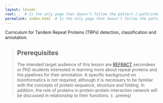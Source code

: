 ```yaml
---
layout: lesson
root: .  # Is the only page that doesn't follow the pattern /:path/index.html
permalink: index.html  # Is the only page that doesn't follow the pattern /:path/index.html
---
```

Curriculum for Tandem Repeat Proteins (TRPs) detection, classification and annotation.

<!-- this is an html comment -->

> ## Prerequisites
>
> The intended target audience of this lesson are [REFRACT](http://refract-rise.eu) secondees or PhD students interested in learning
> more about repeat proteins and the pipelines for their annotation. A specific background on bioinformatics is 
> not required, although it is necessary to be familiar with the concepts of protein sequence, structure and 
> folding. In addition, the role of proteins in protein-protein interaction network will be discussed in relationship 
> to their functions.
{: .prereq}

